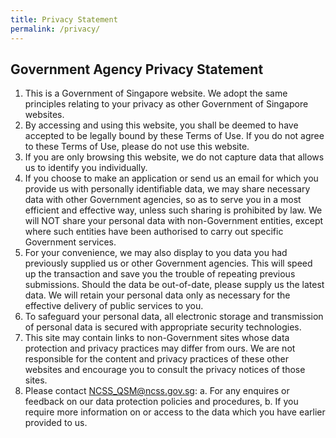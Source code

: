 ```yaml
---
title: Privacy Statement
permalink: /privacy/
---
```


## **Government Agency Privacy Statement**
  
1.  This is a Government of Singapore website. We adopt the same principles relating to your privacy as other Government of Singapore websites.
2.  By accessing and using this website, you shall be deemed to have accepted to be legally bound by these Terms of Use. If you do not agree to these Terms of Use, please do not use this website.
3.  If you are only browsing this website, we do not capture data that allows us to identify you individually.
4.  If you choose to make an application or send us an email for which you provide us with personally identifiable data, we may share necessary data with other Government agencies, so as to serve you in a most efficient and effective way, unless such sharing is prohibited by law. We will NOT share your personal data with non-Government entities, except where such entities have been authorised to carry out specific Government services.
5.  For your convenience, we may also display to you data you had previously supplied us or other Government agencies. This will speed up the transaction and save you the trouble of repeating previous submissions. Should the data be out-of-date, please supply us the latest data. We will retain your personal data only as necessary for the effective delivery of public services to you.
6.  To safeguard your personal data, all electronic storage and transmission of personal data is secured with appropriate security technologies.
7.  This site may contain links to non-Government sites whose data protection and privacy practices may differ from ours. We are not responsible for the content and privacy practices of these other websites and encourage you to consult the privacy notices of those sites.
8.  Please contact  <NCSS_QSM@ncss.gov.sg>:
    a.  For any enquires or feedback on our data protection policies and procedures,
    b.  If you require more information on or access to the data which you have earlier provided to us.

